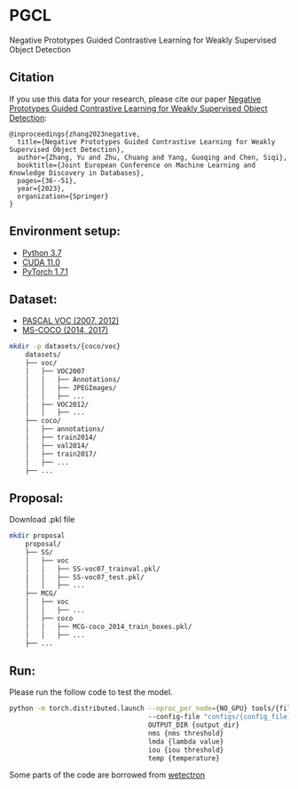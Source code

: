 # PGCL
Negative Prototypes Guided Contrastive Learning for Weakly Supervised Object Detection

## Citation 
If you use this data for your research, please cite our paper [Negative Prototypes Guided Contrastive Learning for Weakly Supervised Object Detection](https://link.springer.com/chapter/10.1007/978-3-031-43415-0_3):

```
@inproceedings{zhang2023negative,
  title={Negative Prototypes Guided Contrastive Learning for Weakly Supervised Object Detection},
  author={Zhang, Yu and Zhu, Chuang and Yang, Guoqing and Chen, Siqi},
  booktitle={Joint European Conference on Machine Learning and Knowledge Discovery in Databases},
  pages={36--51},
  year={2023},
  organization={Springer}
}
```

## Environment setup:

* [Python 3.7](https://pytorch.org)
* [CUDA 11.0](https://developer.nvidia.com/cuda-toolkit)
* [PyTorch 1.7.1](https://pytorch.org)

## Dataset:
* [PASCAL VOC (2007, 2012)](http://host.robots.ox.ac.uk/pascal/VOC/)
* [MS-COCO (2014, 2017)](https://cocodataset.org/#download)  

```bash
mkdir -p datasets/{coco/voc}
    datasets/
    ├── voc/
    │   ├── VOC2007
    │   │   ├── Annotations/
    │   │   ├── JPEGImages/
    │   │   ├── ...
    │   ├── VOC2012/
    │   │   ├── ...
    ├── coco/
    │   ├── annotations/
    │   ├── train2014/
    │   ├── val2014/
    │   ├── train2017/
    │   ├── ...
    ├── ...
```
## Proposal:
Download .pkl file
```bash
mkdir proposal
    proposal/
    ├── SS/
    │   ├── voc
    │   │   ├── SS-voc07_trainval.pkl/
    │   │   ├── SS-voc07_test.pkl/
    │   │   ├── ...
    ├── MCG/
    │   ├── voc
    │   │   ├── ...
    │   ├── coco
    │   │   ├── MCG-coco_2014_train_boxes.pkl/
    │   │   ├── ...
    ├── ...
```
## Run:
Please run the follow code to test the model.
```bash
python -m torch.distributed.launch --nproc_per_node={NO_GPU} tools/{file}.py  
                                   --config-file "configs/{config_file}.yaml"
                                   OUTPUT_DIR {output_dir}
                                   nms {nms threshold}
                                   lmda {lambda value}
                                   iou {iou threshold}
                                   temp {temperature}
```
Some parts of the code are borrowed from <a href="https://github.com/NVlabs/wetectron">wetectron</a>
